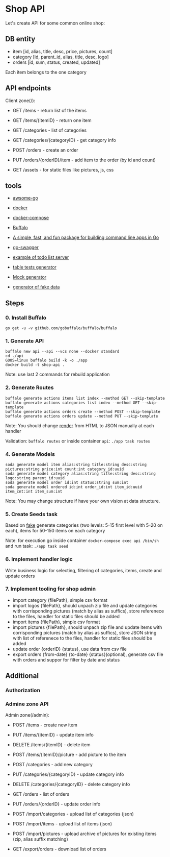 # Shop API

Let's create API for some common online shop:

## DB entity

* item [id, alias, title, desc, price, pictures, count]
* category [id, parent_id, alias, title, desc, logo]
* orders [id, sum, status, created, updated]

Each item belongs to the one category

## API endpoints

Client zone(/):

* GET /items - return list of the items
* GET /items/{itemID} - return one item
* GET /categories - list of categories
* GET /categories/{categoryID} - get category info
* POST /orders - create an order
* PUT /orders/{orderID}/item - add item to the order (by id and count)

* GET /assets - for static files like pictures, js, css

## tools

* [awsome-go](https://awesome-go.com/)

* [docker](https://docs.docker.com/get-started/)
* [docker-compose](https://docs.docker.com/compose/)

* [Buffalo](https://gobuffalo.io/en)

* [A simple, fast, and fun package for building command line apps in Go](https://github.com/urfave/cli)

* [go-swagger](github.com/go-swagger/go-swagger)
* [example of todo list server](https://goswagger.io/tutorial/todo-list)

* [table tests generator](https://github.com/cweill/gotests)
* [Mock generator](https://github.com/golang/mock)
* [generator of fake data](https://github.com/icrowley/fake)

## Steps

### 0. Install Buffalo

```
go get -u -v github.com/gobuffalo/buffalo/buffalo
```

### 1. Generate API

```
buffalo new api --api --vcs none --docker standard
cd ./api
GOOS=linux buffalo build -k -o ./app
docker build -t shop-api .
```

Note: use last 2 commands for rebuild application

### 2. Generate Routes

```
buffalo generate actions items list index --method GET --skip-template
buffalo generate actions categories list index --method GET --skip-template
buffalo generate actions orders create --method POST --skip-template
buffalo generate actions orders update --method PUT --skip-template
```

Note: You should change [render](https://godoc.org/github.com/gobuffalo/buffalo/render#Engine.JSON) from HTML to JSON manually at each handler

Validation: `buffalo routes` or inside container `api`: `./app task routes`

### 4. Generate Models

```
soda generate model item alias:string title:string desc:string pictures:string price:int count:int category_id:uuid
soda generate model category alias:string title:string desc:string logo:string parent_id:uuid
soda generate model order id:int status:string sum:int
soda generate model ordered id:int order_id:int item_id:uuid item_cnt:int item_sum:int
```

Note: You may change structure if have your own vision at data structure.

### 5. Create Seeds task

Based on [fake](https://github.com/icrowley/fake) generate categories (two levels: 5-15 first level with 5-20 on each), items for 50-150 items on each category

Note: for execution go inside container `docker-compose exec api /bin/sh` and run task: `./app task seed`

### 6. Implement handler logic

Write business logic for selecting, filtering of categories, items, create and update orders

### 7. Implement tooling for shop admin

* import category {filePath}, simple csv format
* import logos {filePath}, should unpach zip file and update categories with corrisponding pictures (match by alias as suffics), store referenece to the files, handler for static files should be added
* import items {filePath}, simple csv format
* import pictures {filePath}, should unpach zip file and update items with corrisponding pictures (match by alias as suffics), store JSON string  with list of referenece to the files, handler for static files should be added
* update order {orderID} {status}, use data from csv file
* export orders {from-date} {to-date} {status}(optional), generate csv file with orders and suppor for filter by date and status

## Additional

### Authorization

### Admine zone API

Admin zone(/admin):
* POST /items - create new item
* PUT /items/{itemID} - update item info
* DELETE /items/{itemID} - delete item
* POST /items/{itemID}/picture - add picture to the item

* POST /categories - add new category
* PUT /categories/{categoryID} - update category info
* DELETE /categories/{categoryID} - delete category info

* GET /orders - list of orders
* PUT /orders/{orderID} - update order info

* POST /import/categories - upload list of categories (json)
* POST /import/items - upload list of items (json)
* POST /import/pictures - upload archive of pictures for existing items (zip, alias suffix matching)
* GET /export/orders - download list of orders
